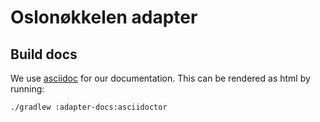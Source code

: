 Oslonøkkelen adapter
====================


Build docs
----------
We use [asciidoc](https://asciidoctor.org/docs/asciidoc-writers-guide/) for our documentation. This can be rendered
as html by running:

    ./gradlew :adapter-docs:asciidoctor
